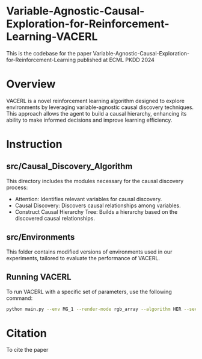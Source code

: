 # Variable-Agnostic-Causal-Exploration-for-Reinforcement-Learning-VACERL

This is the codebase for the paper Variable-Agnostic-Causal-Exploration-for-Reinforcement-Learning published at ECML PKDD 2024
# Overview 
VACERL is a novel reinforcement learning algorithm designed to explore environments by leveraging variable-agnostic causal discovery techniques. This approach allows the agent to build a causal hierarchy, enhancing its ability to make informed decisions and improve learning efficiency.

# Instruction
## src/Causal_Discovery_Algorithm 
This directory includes the modules necessary for the causal discovery process:
- Attention: Identifies relevant variables for causal discovery.
- Causal Discovery: Discovers causal relationships among variables.
- Construct Causal Hierarchy Tree: Builds a hierarchy based on the discovered causal relationships.

## src/Environments 
This folder contains modified versions of environments used in our experiments, tailored to evaluate the performance of VACERL.

## Running VACERL
To run VACERL with a specific set of parameters, use the following command:

```bash
python main.py --env MG_1 --render-mode rgb_array --algorithm HER --seed_type multi --reward 0.0001 --buffer-size-causal-discovery 50 --number_attention 70 --state_diff_attention 0.9 --state_diff_policy 0.85 --alteration-index 10 --training_f 600 --training_s 600 --total_timestep 10000000 --head_timestep 500000 --loop 20
```


# Citation
To cite the paper 

